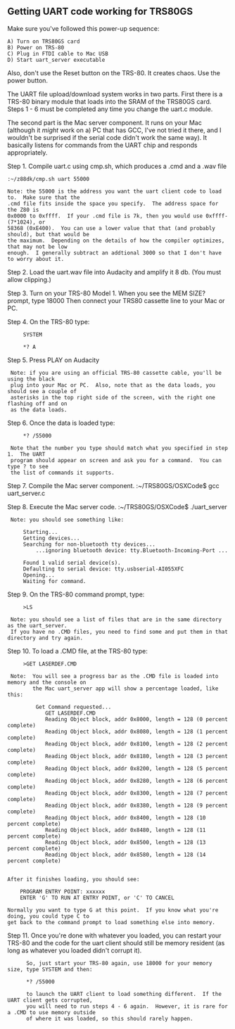 Getting UART code working for TRS80GS
-------------------------------------

Make sure you've followed this power-up sequence:

    A) Turn on TRS80GS card
    B) Power on TRS-80
    C) Plug in FTDI cable to Mac USB
    D) Start uart_server executable

Also, don't use the Reset button on the TRS-80.  It creates chaos.  Use the power button.


The UART file upload/download system works in two parts.  First there is a TRS-80 binary module
that loads into the SRAM of the TRS80GS card.  Steps 1 - 6 must be completed any time you 
change the uart.c module.

The second part is the Mac server component.  It runs on your Mac (although it *might* work on a)
PC that has GCC, I've not tried it there, and I wouldn't be surprised if the serial code didn't 
work the same way).  It basically listens for commands from the UART chip and responds appropriately.




Step 1.  Compile uart.c using cmp.sh, which produces a .cmd and a .wav file 

	:~/z88dk/cmp.sh uart 55000

	Note: the 55000 is the address you want the uart client code to load to.  Make sure that the 
	.cmd file fits inside the space you specify.  The address space for the Z80 is 
	0x0000 to 0xffff.  If your .cmd file is 7k, then you would use 0xffff-(7*1024), or
	58368 (0xE400).  You can use a lower value that that (and probably should), but that would be 
	the maximum.  Depending on the details of how the compiler optimizes, that may not be low 
	enough.  I generally subtract an addtional 3000 so that I don't have to worry about it.


Step 2.  Load the uart.wav file into Audacity and amplify it 8 db.  (You must allow clipping.)

Step 3.  Turn on your TRS-80 Model 1.  When you see the MEM SIZE? prompt, type 18000
         Then connect your TRS80 cassette line to your Mac or PC.

Step 4.  On the TRS-80 type:

         SYSTEM

         *? A

Step 5.  Press PLAY on Audacity

     Note: if you are using an official TRS-80 cassette cable, you'll be using the black 
     plug into your Mac or PC.  Also, note that as the data loads, you should see a couple of 
     asterisks in the top right side of the screen, with the right one flashing off and on
     as the data loads.

Step 6.  Once the data is loaded type:

         *? /55000

     Note that the number you type should match what you specified in step 1.  The UART 
     program should appear on screen and ask you for a command.  You can type ? to see 
     the list of commands it supports.

Step 7.  Compile the Mac server component.
     :~/TRS80GS/OSXCode$ gcc uart_server.c

Step 8.  Execute the Mac server code.
     :~/TRS80GS/OSXCode$ ./uart_server

     Note: you should see something like:

         Starting...
         Getting devices...
         Searching for non-bluetooth tty devices...
             ...ignoring bluetooth device: tty.Bluetooth-Incoming-Port ...

         Found 1 valid serial device(s).
         Defaulting to serial device: tty.usbserial-AI055XFC
         Opening...
         Waiting for command.


Step 9.  On the TRS-80 command prompt, type:

         >LS

     Note: you should see a list of files that are in the same directory as the uart_server. 
     If you have no .CMD files, you need to find some and put them in that directory and try again.

Step 10.  To load a .CMD file, at the TRS-80 type:

         >GET LASERDEF.CMD

     Note:  You will see a progress bar as the .CMD file is loaded into memory and the console on
            the Mac uart_server app will show a percentage loaded, like this:

		     Get Command requested...
		        GET LASERDEF.CMD
		        Reading Object block, addr 0x8000, length = 128 (0 percent complete)
				Reading Object block, addr 0x8080, length = 128 (1 percent complete)
				Reading Object block, addr 0x8100, length = 128 (2 percent complete)
				Reading Object block, addr 0x8180, length = 128 (3 percent complete)
				Reading Object block, addr 0x8200, length = 128 (5 percent complete)
				Reading Object block, addr 0x8280, length = 128 (6 percent complete)
				Reading Object block, addr 0x8300, length = 128 (7 percent complete)
				Reading Object block, addr 0x8380, length = 128 (9 percent complete)
				Reading Object block, addr 0x8400, length = 128 (10 percent complete)
				Reading Object block, addr 0x8480, length = 128 (11 percent complete)
				Reading Object block, addr 0x8500, length = 128 (13 percent complete)
				Reading Object block, addr 0x8580, length = 128 (14 percent complete)


    After it finishes loading, you should see:

        PROGRAM ENTRY POINT: xxxxxx
        ENTER 'G' TO RUN AT ENTRY POINT, or 'C' TO CANCEL

    Normally you want to type G at this point.  If you know what you're doing, you could type C to 
    get back to the command prompt to load something else into memory.


Step 11.  Once you're done with whatever you loaded, you can restart your TRS-80 and the code for the 
          uart client should still be memory resident (as long as whatever you loaded didn't corrupt it).

          So, just start your TRS-80 again, use 18000 for your memory size, type SYSTEM and then:

          *? /55000

          to launch the UART client to load something different.  If the UART client gets corrupted, 
          you will need to run steps 4 - 6 again.  However, it is rare for a .CMD to use memory outside 
          of where it was loaded, so this should rarely happen.

